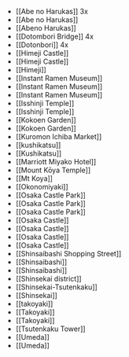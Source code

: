 - [[Abe no Harukas]] 3x
- [[Abe no Harukas]]
- [[Abeno Harukas]]
- [[Dotombori Bridge]] 4x
- [[Dotonbori]] 4x
- [[Himeji Castle]]
- [[Himeji Castle]]
- [[Himeji]]
- [[Instant Ramen Museum]]
- [[Instant Ramen Museum]]
- [[Instant Ramen Museum]]
- [[Isshinji Temple]]
- [[Isshinji Temple]]
- [[Kokoen Garden]]
- [[Kokoen Garden]]
- [[Kuromon Ichiba Market]]
- [[kushikatsu]]
- [[Kushikatsu]]
- [[Marriott Miyako Hotel]]
- [[Mount Kōya Temple]]
- [[Mt Koya]]
- [[Okonomiyaki]]
- [[Osaka Castle Park]]
- [[Osaka Castle Park]]
- [[Osaka Castle Park]]
- [[Osaka Castle]]
- [[Osaka Castle]]
- [[Osaka Castle]]
- [[Osaka Castle]]
- [[Shinsaibashi Shopping Street]]
- [[Shinsaibashi]]
- [[Shinsaibashi]]
- [[Shinsekai district]]
- [[Shinsekai-Tsutenkaku]]
- [[Shinsekai]]
- [[takoyaki]]
- [[Takoyaki]]
- [[Takoyaki]]
- [[Tsutenkaku Tower]]
- [[Umeda]]
- [[Umeda]]
